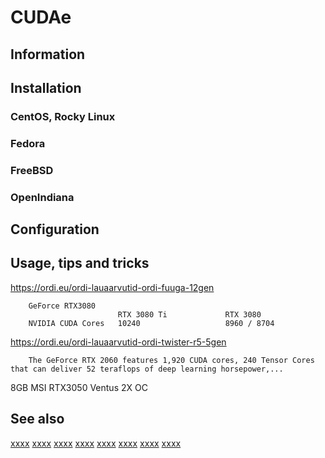 # CUDAe

## Information

## Installation

### CentOS, Rocky Linux

### Fedora

### FreeBSD

### OpenIndiana

## Configuration

## Usage, tips and tricks

https://ordi.eu/ordi-lauaarvutid-ordi-fuuga-12gen

```
    GeForce RTX3080
                        RTX 3080 Ti             RTX 3080
    NVIDIA CUDA Cores   10240                   8960 / 8704
```

https://ordi.eu/ordi-lauaarvutid-ordi-twister-r5-5gen

```
    The GeForce RTX 2060 features 1,920 CUDA cores, 240 Tensor Cores that can deliver 52 teraflops of deep learning horsepower,...
```

8GB MSI RTX3050 Ventus 2X OC

## See also

[xxxx](https://et.wikipedia.org/wiki/CUDA)
[xxxx](https://en.wikipedia.org/wiki/CUDA)
[xxxx](https://www.nvidia.com/en-eu/geforce/graphics-cards/compare/?section=compare-16)
[xxxx](https://www.msi.com/Graphics-Card/GeForce-RTX-3050-VENTUS-2X-8G-OC)
[xxxx](http://yyyyy)
[xxxx](http://yyyyy)
[xxxx](http://yyyyy)
[xxxx](http://yyyyy)
